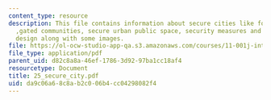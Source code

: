```yaml
---
content_type: resource
description: This file contains information about secure cities like fortress city
  ,gated communities, secure urban public space, security measures and plan and urban
  design along with some images.
file: https://ol-ocw-studio-app-qa.s3.amazonaws.com/courses/11-001j-introduction-to-urban-design-and-development-spring-2006/da9c06a68c8ab2c006b4cc04298082f4_25_secure_city.pdf
file_type: application/pdf
parent_uid: d82c8a8a-46ef-1786-3d92-97ba1cc18af4
resourcetype: Document
title: 25_secure_city.pdf
uid: da9c06a6-8c8a-b2c0-06b4-cc04298082f4
---
```

